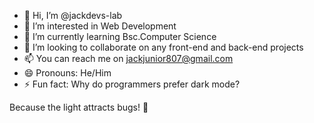 - 👋 Hi, I’m @jackdevs-lab
- 👀 I’m interested in Web Development
- 🌱 I’m currently learning Bsc.Computer Science
- 💞️ I’m looking to collaborate on any front-end and back-end projects
- 📫 You can reach me on jackjunior807@gmail.com
- 😄 Pronouns: He/Him
- ⚡ Fun fact: Why do programmers prefer dark mode?

Because the light attracts bugs! 🐞

<!---
jackdevs-lab/jackdevs-lab is a ✨ special ✨ repository because its `README.md` (this file) appears on your GitHub profile.
You can click the Preview link to take a look at your changes.
--->
